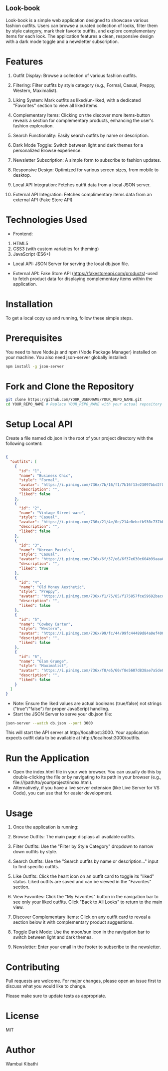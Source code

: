 ## Look-book
Look-book is a simple web application designed to showcase various fashion outfits. Users can browse a curated collection of looks, filter them by style category, mark their favorite outfits, and explore complementary items for each look. The application features a clean, responsive design with a dark mode toggle and a newsletter subscription.

# Features
1. Outfit Display: Browse a collection of various fashion outfits.

2. Filtering: Filter outfits by style category (e.g., Formal, Casual, Preppy, Western, Maximalist).

3. Liking System: Mark outfits as liked/un-liked, with a dedicated "Favorites" section to view all liked items.

4. Complementary Items: Clicking on the discover more items-button reveals a section for complementary products, enhancing the user's fashion exploration.

5. Search Functionality: Easily search outfits by name or description.

6. Dark Mode Toggle: Switch between light and dark themes for a personalized Browse experience.

7. Newsletter Subscription: A simple form to subscribe to fashion updates.

8. Responsive Design: Optimized for various screen sizes, from mobile to desktop.

9. Local API Integration: Fetches outfit data from a local JSON server.

10. External API Integration: Fetches complimentary items data from an external API (Fake Store API)

# Technologies Used
- Frontend:
1. HTML5
2. CSS3 (with custom variables for theming)
3. JavaScript (ES6+)

- Local API:
JSON Server for serving the local db.json file.

- External API:
Fake Store API (https://fakestoreapi.com/products)-used to fetch product data for displaying complementary items within the application.

# Installation
To get a local copy up and running, follow these simple steps.

# Prerequisites
You need to have Node.js and npm (Node Package Manager) installed on your machine.
You also need json-server globally installed:

```bash
npm install -g json-server
```
# Fork and Clone the Repository
```bash
git clone https://github.com/YOUR_USERNAME/YOUR_REPO_NAME.git
cd YOUR_REPO_NAME # Replace YOUR_REPO_NAME with your actual repository name
```
# Setup Local API
Create a file named db.json in the root of your project directory with the following content:

```JSON

{
  "outfits": [
    {
      "id": "1",
      "name": "Business Chic",
      "style": "Formal",
      "avatar": "https://i.pinimg.com/736x/7b/16/f1/7b16f13e23097bbd2f8bc8930b50c141.jpg",
      "description": "",
      "liked": false
    },
    {
      "id": "2",
      "name": "Vintage Street ware",
      "style": "Casual",
      "avatar": "https://i.pinimg.com/736x/21/4e/0e/214e0ebcfb930c737bb6659c02ccde39.jpg",
      "description": "",
      "liked": false
    },
    {
      "id": "3",
      "name": "Korean Pastels",
      "style": "Casual",
      "avatar": "https://i.pinimg.com/736x/6f/37/e6/6f37e630c604b99aaa0cd5baab438459.jpg",
      "description": "",
      "liked": true
    },
    {
      "id": "4",
      "name": "Old Money Aesthetic",
      "style": "Preppy",
      "avatar": "https://i.pinimg.com/736x/f1/75/85/f175857fce59692bacda2cf2ea36c2da.jpg",
      "description": "",
      "liked": false
    },
    {
      "id": "5",
      "name": "Cowboy Carter",
      "style": "Western",
      "avatar": "https://i.pinimg.com/736x/99/fc/44/99fc44489d84a0ef400bc0b94763135b.jpg",
      "description": "",
      "liked": false
    },
    {
      "id": "6",
      "name": "Glam Grunge",
      "style": "Maximalist",
      "avatar": "https://i.pinimg.com/736x/f8/e5/60/f8e5607d838ae7a5de8c5e5c7a632315.jpg",
      "description": "",
      "liked": false
    }
  ]
}
```
- Note: Ensure the liked values are actual booleans (true/false) not strings ("true"/"false") for proper JavaScript handling.
- Start the JSON Server to serve your db.json file:

```bash
json-server --watch db.json --port 3000
```
This will start the API server at http://localhost:3000. Your application expects outfit data to be available at http://localhost:3000/outfits.

# Run the Application
- Open the index.html file in your web browser. You can usually do this by double-clicking the file or by navigating to its path in your browser (e.g., file:///path/to/your/project/index.html).
- Alternatively, if you have a live server extension (like Live Server for VS Code), you can use that for easier development.

# Usage
1. Once the application is running:

2. Browse Outfits: The main page displays all available outfits.

3. Filter Outfits: Use the "Filter by Style Category" dropdown to narrow down outfits by style.

4. Search Outfits: Use the "Search outfits by name or description..." input to find specific outfits.

5. Like Outfits: Click the heart icon on an outfit card to toggle its "liked" status. Liked outfits are saved and can be viewed in the "Favorites" section.

6. View Favorites: Click the "My Favorites" button in the navigation bar to see only your liked outfits. Click "Back to All Looks" to return to the main view.

7. Discover Complementary Items: Click on any outfit card to reveal a section below it with complementary product suggestions.

8. Toggle Dark Mode: Use the moon/sun icon in the navigation bar to switch between light and dark themes.

9. Newsletter: Enter your email in the footer to subscribe to the newsletter.

# Contributing
Pull requests are welcome. For major changes, please open an issue first to discuss what you would like to change.

Please make sure to update tests as appropriate.

# License
MIT

# Author
Wambui Kibathi